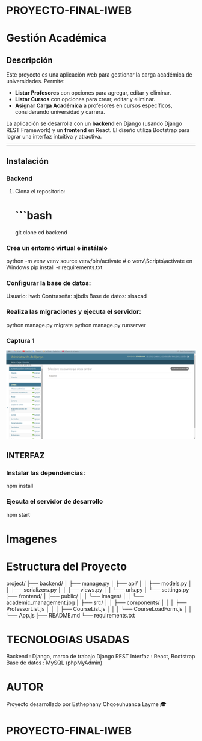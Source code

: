 # PROYECTO-FINAL-IWEB
# Gestión Académica

## Descripción
Este proyecto es una aplicación web para gestionar la carga académica de universidades. Permite:
- **Listar Profesores** con opciones para agregar, editar y eliminar.
- **Listar Cursos** con opciones para crear, editar y eliminar.
- **Asignar Carga Académica** a profesores en cursos específicos, considerando universidad y carrera.

La aplicación se desarrolla con un **backend** en Django (usando Django REST Framework) y un **frontend** en React. El diseño utiliza Bootstrap para lograr una interfaz intuitiva y atractiva.

---

## Instalación

### Backend
1. Clona el repositorio:
   # ```bash
   git clone <URL-del-repositorio>
   cd backend

### Crea un entorno virtual e instálalo

python -m venv venv
source venv/bin/activate # o venv\Scripts\activate en Windows
pip install -r requirements.txt

### Configurar la base de datos:
Usuario: iweb
Contraseña: sjbdls
Base de datos: sisacad

### Realiza las migraciones y ejecuta el servidor:
python manage.py migrate
python manage.py runserver

### Captura 1
![Captura de Pantalla 1](./Captura%20de%20pantalla%202024-12-11%20145854.png)


## INTERFAZ

### Instalar las dependencias:

npm install

### Ejecuta el servidor de desarrollo

npm start

# Imagenes


# Estructura del Proyecto

 project/
├── backend/
│   ├── manage.py
│   ├── api/
│   │   ├── models.py
│   │   ├── serializers.py
│   │   ├── views.py
│   │   └── urls.py
│   └── settings.py
├── frontend/
│   ├── public/
│   │   └── images/
│   │       └── academic_management.jpg
│   ├── src/
│   │   ├── components/
│   │   │   ├── ProfessorList.js
│   │   │   ├── CourseList.js
│   │   │   └── CourseLoadForm.js
│   │   └── App.js
├── README.md
└── requirements.txt


# TECNOLOGIAS USADAS

Backend : Django, marco de trabajo Django REST
Interfaz : React, Bootstrap
Base de datos : MySQL (phpMyAdmin)

# AUTOR
Proyecto desarrollado por Esthephany Chqoeuhuanca Layme 🎓



# PROYECTO-FINAL-IWEB



